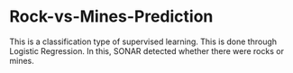 # Rock-vs-Mines-Prediction

 This is a classification type of supervised learning. This is done through Logistic Regression.
 In this, SONAR detected whether there were rocks or mines.
